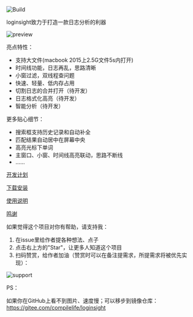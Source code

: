 ![Build](https://github.com/compilelife/loginsight/workflows/Build/badge.svg)

loginsight致力于打造一款日志分析的利器

![preview](https://gitee.com/compilelife/loginsight/raw/master/doc/img/preview.png)

亮点特性：

- 支持大文件(macbook 2015上2.5G文件5s内打开)
- 时间线功能，日志再乱，思路清晰
- 小窗过滤，双线程查问题
- 快速、轻量、低内存占用
- 切割日志的合并打开（待开发）
- 日志格式化高亮（待开发）
- 智能分析（待开发）



更多贴心细节：

- 搜索框支持历史记录和自动补全
- 匹配结果自动居中在屏幕中央
- 高亮光标下单词
- 主窗口、小窗、时间线高亮联动，思路不断线
- ……



[开发计划](https://github.com/compilelife/loginsight/projects/1)

[下载安装](https://github.com/compilelife/loginsight/wiki/下载安装)

[使用说明](https://github.com/compilelife/loginsight/wiki/使用说明)

[鸣谢](https://github.com/compilelife/loginsight/wiki/鸣谢)



如果觉得这个项目对你有帮助，请支持我：

1. 在issue里给作者提各种想法、点子
3. 点击右上方的"Star"，让更多人知道这个项目
4. 扫码赞赏，给作者加油（赞赏时可以在备注提需求，所提需求将被优先实现）：

![support](https://gitee.com/compilelife/loginsight/raw/master/doc/img/support.png)



PS：

如果你在GitHub上看不到图片、速度慢；可以移步到镜像仓库：https://gitee.com/compilelife/loginsight
